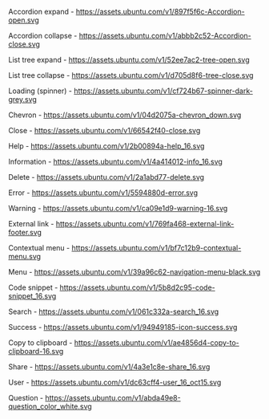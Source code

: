 Accordion expand - https://assets.ubuntu.com/v1/897f5f6c-Accordion-open.svg

Accordion collapse - https://assets.ubuntu.com/v1/abbb2c52-Accordion-close.svg

List tree expand - https://assets.ubuntu.com/v1/52ee7ac2-tree-open.svg

List tree collapse - https://assets.ubuntu.com/v1/d705d8f6-tree-close.svg

Loading (spinner) - https://assets.ubuntu.com/v1/cf724b67-spinner-dark-grey.svg

Chevron - https://assets.ubuntu.com/v1/04d2075a-chevron_down.svg

Close - https://assets.ubuntu.com/v1/66542f40-close.svg

Help - https://assets.ubuntu.com/v1/2b00894a-help_16.svg

Information - https://assets.ubuntu.com/v1/4a414012-info_16.svg

Delete - https://assets.ubuntu.com/v1/2a1abd77-delete.svg

Error - https://assets.ubuntu.com/v1/5594880d-error.svg

Warning - https://assets.ubuntu.com/v1/ca09e1d9-warning-16.svg

External link - https://assets.ubuntu.com/v1/769fa468-external-link-footer.svg

Contextual menu - https://assets.ubuntu.com/v1/bf7c12b9-contextual-menu.svg

Menu - https://assets.ubuntu.com/v1/39a96c62-navigation-menu-black.svg

Code snippet - https://assets.ubuntu.com/v1/5b8d2c95-code-snippet_16.svg

Search - https://assets.ubuntu.com/v1/061c332a-search_16.svg

Success - https://assets.ubuntu.com/v1/94949185-icon-success.svg

Copy to clipboard - https://assets.ubuntu.com/v1/ae4856d4-copy-to-clipboard-16.svg

Share - https://assets.ubuntu.com/v1/4a3e1c8e-share_16.svg

User - https://assets.ubuntu.com/v1/dc63cff4-user_16_oct15.svg

Question - https://assets.ubuntu.com/v1/abda49e8-question_color_white.svg
